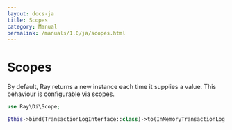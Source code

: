 ```yaml
---
layout: docs-ja
title: Scopes
category: Manual
permalink: /manuals/1.0/ja/scopes.html
---
```

# Scopes

By default, Ray returns a new instance each time it supplies a value. This behaviour is configurable via scopes.

```php
use Ray\Di\Scope;
```
```php
$this->bind(TransactionLogInterface::class)->to(InMemoryTransactionLog::class)->in(Scope::SINGLETON);
```
    
